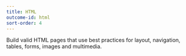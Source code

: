 ```yaml
---
title: HTML
outcome-id: html
sort-order: 4
---
```


Build valid HTML pages that use best practices for layout, navigation, tables, forms, images and multimedia.
